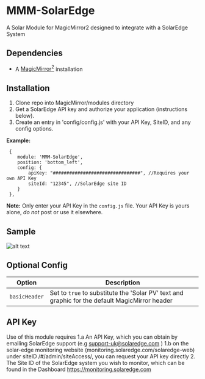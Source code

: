 # MMM-SolarEdge
A Solar Module for MagicMirror2 designed to integrate with a SolarEdge System

## Dependencies
  * A [MagicMirror<sup>2</sup>](https://github.com/MichMich/MagicMirror) installation

## Installation
  1. Clone repo into MagicMirror/modules directory
  2. Get a SolarEdge API key and authorize your application (instructions below).
  3. Create an entry in 'config/config.js' with your API Key, SiteID, and any config options.

 **Example:**
```
 {
    module: 'MMM-SolarEdge',
	position: 'bottom_left',
	config: {
		apiKey: "################################", //Requires your own API Key
		siteId: "12345", //SolarEdge site ID
	}
 },
```
**Note:** Only enter your API Key in the `config.js` file. Your API Key is yours alone, _do not_ post or use it elsewhere.

## Sample
![alt text](https://github.com/bertieuk/MMM-SolarEdge/blob/master/SolarEdge.png "Example")

## Optional Config
| **Option** | **Description** |
| --- | --- |
| `basicHeader` | Set to `true` to substitute the 'Solar PV' text and graphic for the default MagicMirror header |

## API Key
Use of this module requires
  1.a An API Key, which you can obtain by emailing SolarEdge support (e.g support-uk@solaredge.com )
  1.b on the solar-edge monitoring website (monitoring.solaredge.com/solaredge-web) under siteID /#/admin/siteAccess/, you can request your API key directly
  2. The Site ID of the SolarEdge system you wish to monitor, which can be found in the Dashboard https://monitoring.solaredge.com
